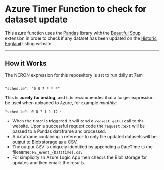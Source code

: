 # Azure Timer Function to check for dataset update

This azure function uses the [Pandas](https://pandas.pydata.org/) library with the [Beautiful Soup](https://pypi.org/project/beautifulsoup4/) extension in order to check if any dataset has been updated on the [Historic England](https://historicengland.org.uk/listing/the-list/data-downloads/) listing website.

___


## How it Works

The NCRON expression for this reposoitory is set to run daily at 7am.
~~~

"schedule": "0 0 7 * * *"

~~~

This is **purely for testing**, and it is recommended that a longer expression be used when uploaded to Azure, for example *monthly*:
~~~
"schedule": 0 0 7 1 1-12 *
~~~

- When the timer is triggered it will send a `request.get()` call to the website. Upon a successful request code the `request.text` will be passed to a Pandas dataframe and processed. 
- A dataframe containing a reference to only the updated datasets will be output to Blob storage as a CSV.
- The output CSV is uniquely identified by appending a DateTime to the filename: `HE_event_{Datetime}.csv`
- For simplicity an Azure Logic App then checks the Blob storage for updates and then emails the results.